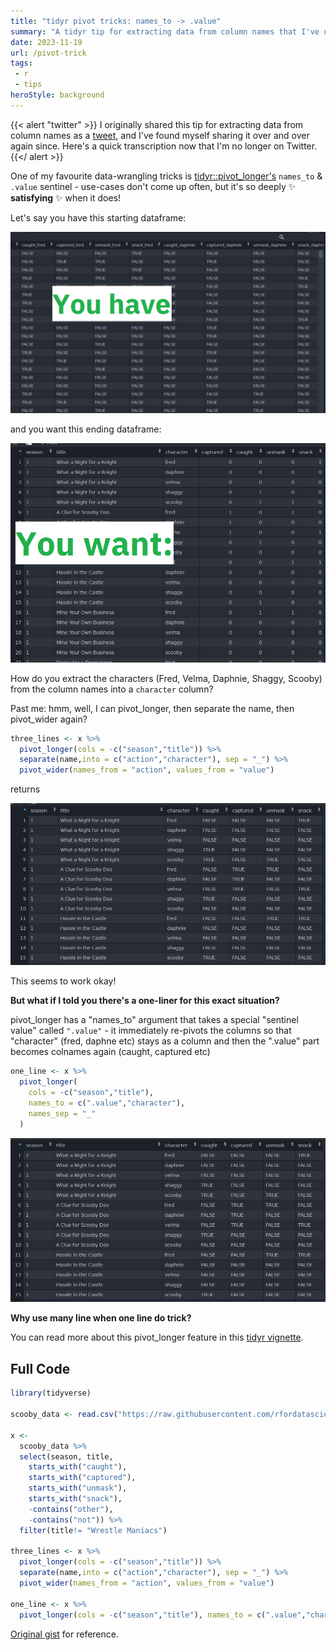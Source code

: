 ```yaml
---
title: "tidyr pivot tricks: names_to -> .value"
summary: "A tidyr tip for extracting data from column names that I've used and shared a lot, now transcribed from Twitter"
date: 2023-11-19
url: /pivot-trick
tags:
 - r
 - tips
heroStyle: background
---
```


{{< alert "twitter" >}}
I originally shared this tip for extracting data from column names as a
[tweet](https://twitter.com/_tanho/status/1415100126272577536), and I've found 
myself sharing it over and over again since. Here's a quick transcription now that 
I'm no longer on Twitter.
{{</ alert >}}

One of my favourite data-wrangling tricks is [tidyr::pivot_longer's](https://tidyr.tidyverse.org/reference/pivot_longer.html) 
`names_to` & `.value` sentinel - use-cases don't come up often, but it's so deeply
:sparkles: **satisfying** :sparkles: when it does!

Let's say you have this starting dataframe:

![A snippet of the raw Scooby Doo data from the TidyTuesday dataset, showing columns caught_fred, captured_fred, unmask_fred, snack_fred, caught_daphnie, captured_daphne, unmask_daphne etc. The goal is to transform this into a dataframe per character (one row for fred, one row for daphne, etc )](start_dataframe.png)

and you want this ending dataframe:

![The end goal dataframe, with one row for each of fred, daphne, velma, shaggy, and scooby per episode and columns for captured, caught, unmask, or snack.](end_dataframe.png)

How do you extract the characters (Fred, Velma, Daphnie, Shaggy, Scooby) from the
column names into a `character` column?

Past me: hmm, well, I can pivot_longer, then separate the name, then pivot_wider again?

```r
three_lines <- x %>% 
  pivot_longer(cols = -c("season","title")) %>% 
  separate(name,into = c("action","character"), sep = "_") %>% 
  pivot_wider(names_from = "action", values_from = "value")
```

returns

![output of previous code example, looks like goal dataframe](three_step_output.png)

This seems to work okay! 

**But what if I told you there's a one-liner for this exact situation?**

pivot_longer has a "names_to" argument that takes a special "sentinel value" 
called `".value"` - it immediately re-pivots the columns so that "character" 
(fred, daphne etc) stays as a column and then the ".value" part becomes colnames
again (caught, captured etc)

```r
one_line <- x %>% 
  pivot_longer(
    cols = -c("season","title"), 
    names_to = c(".value","character"), 
    names_sep = "_"
  )
```

![output of one liner, for confirmation](one_step_output.png)

**Why use many line when one line do trick?**

You can read more about this pivot_longer feature in this [tidyr vignette](https://tidyr.tidyverse.org/articles/pivot.html#multiple-observations-per-row).

## Full Code

```r
library(tidyverse)

scooby_data <- read.csv("https://raw.githubusercontent.com/rfordatascience/tidytuesday/master/data/2021/2021-07-13/scoobydoo.csv")

x <- 
  scooby_data %>% 
  select(season, title, 
    starts_with("caught"),
    starts_with("captured"),
    starts_with("unmask"),
    starts_with("snack"),
    -contains("other"),
    -contains("not")) %>% 
  filter(title!= "Wrestle Maniacs")

three_lines <- x %>% 
  pivot_longer(cols = -c("season","title")) %>% 
  separate(name,into = c("action","character"), sep = "_") %>% 
  pivot_wider(names_from = "action", values_from = "value")

one_line <- x %>% 
  pivot_longer(cols = -c("season","title"), names_to = c(".value","character"), names_sep = "_")
```

[Original gist](https://gist.github.com/tanho63/50d9b323e29165ad3e027bc3cf1c5926) for reference.
